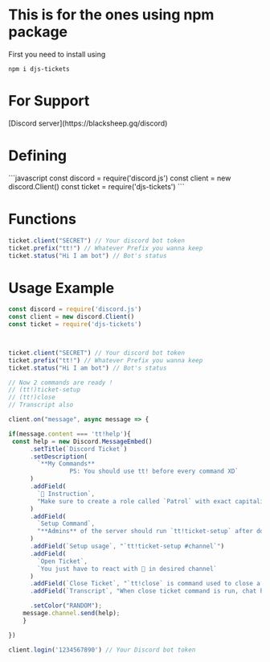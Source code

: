 

<h1> This is for the ones using npm package</h1>
First you need to install using 

```npm i djs-tickets```

<h1>For Support</h1>
[Discord server](https://blacksheep.gq/discord)

<h1>Defining</h1>
```javascript
const discord = require('discord.js')
const client = new discord.Client()
const ticket = require('djs-tickets')
```
<h1>Functions</h1>

```javascript
ticket.client("SECRET") // Your discord bot token
ticket.prefix("tt!") // Whatever Prefix you wanna keep
ticket.status("Hi I am bot") // Bot's status
```

<h1>Usage Example</h1>

```javascript
const discord = require('discord.js')
const client = new discord.Client()
const ticket = require('djs-tickets')



ticket.client("SECRET") // Your discord bot token
ticket.prefix("tt!") // Whatever Prefix you wanna keep
ticket.status("Hi I am bot") // Bot's status

// Now 2 commands are ready !
// (tt!)ticket-setup 
// (tt!)close
// Transcript also

client.on("message", async message => {

if(message.content === 'tt!help'){
 const help = new Discord.MessageEmbed()
      .setTitle(`Discord Ticket`)
      .setDescription(
        `**My Commands**
                 PS: You should use tt! before every command XD`
      )
      .addField(
        `🚨 Instruction`,
        "Make sure to create a role called `Patrol` with exact capitalisation and also give it to moderators or one's you want to give ability to chat in ticket"
      )
      .addField(
        `Setup Command`,
        "**Admins** of the server should run `tt!ticket-setup` after doing above steps"
      )
      .addField(`Setup usage`, "`tt!ticket-setup #channel`")
      .addField(
        `Open Ticket`,
        `You just have to react with 🎫 in desired channel`
      )
      .addField(`Close Ticket`, "`tt!close` is command used to close a ticket")
      .addField(`Transcript`, "When close ticket command is run, chat history will be dmed you and will be sent in channel")

      .setColor("RANDOM");
    message.channel.send(help);
    }

})

client.login('1234567890') // Your Discord bot token
```
  


